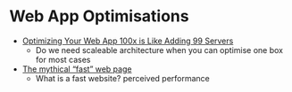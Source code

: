 Web App Optimisations
=====================

* [Optimizing Your Web App 100x is Like Adding 99 Servers](https://lukerissacher.com/blog/optimizing_your_web_app)
    * Do we need scaleable architecture when you can optimise one box for most cases
* [The mythical “fast” web page](https://calendar.perfplanet.com/2020/the-mythical-fast-web-page/)
    * What is a fast website? perceived performance
